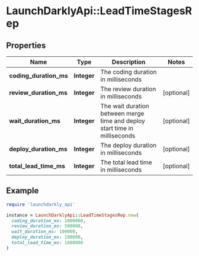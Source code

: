 # LaunchDarklyApi::LeadTimeStagesRep

## Properties

| Name | Type | Description | Notes |
| ---- | ---- | ----------- | ----- |
| **coding_duration_ms** | **Integer** | The coding duration in milliseconds |  |
| **review_duration_ms** | **Integer** | The review duration in milliseconds | [optional] |
| **wait_duration_ms** | **Integer** | The wait duration between merge time and deploy start time in milliseconds | [optional] |
| **deploy_duration_ms** | **Integer** | The deploy duration in milliseconds | [optional] |
| **total_lead_time_ms** | **Integer** | The total lead time in milliseconds | [optional] |

## Example

```ruby
require 'launchdarkly_api'

instance = LaunchDarklyApi::LeadTimeStagesRep.new(
  coding_duration_ms: 1000000,
  review_duration_ms: 500000,
  wait_duration_ms: 100000,
  deploy_duration_ms: 100000,
  total_lead_time_ms: 1600000
)
```

